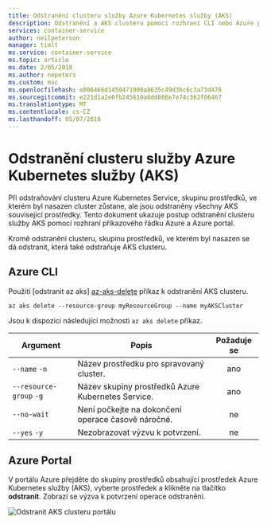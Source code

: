 ```yaml
---
title: Odstranění clusteru služby Azure Kubernetes služby (AKS)
description: Odstranění a AKS clusteru pomocí rozhraní CLI nebo Azure portálu.
services: container-service
author: neilpeterson
manager: timlt
ms.service: container-service
ms.topic: article
ms.date: 2/05/2018
ms.author: nepeters
ms.custom: mvc
ms.openlocfilehash: e006466d1450471900a8635c49d3bc6c3a73d476
ms.sourcegitcommit: e221d1a2e0fb245610a6dd886e7e74c362f06467
ms.translationtype: MT
ms.contentlocale: cs-CZ
ms.lasthandoff: 05/07/2018
---
```

# <a name="delete-an-azure-kubernetes-service-aks-cluster"></a>Odstranění clusteru služby Azure Kubernetes služby (AKS)

Při odstraňování clusteru Azure Kubernetes Service, skupinu prostředků, ve kterém byl nasazen cluster zůstane, ale jsou odstraněny všechny AKS související prostředky. Tento dokument ukazuje postup odstranění clusteru služby AKS pomocí rozhraní příkazového řádku Azure a Azure portal.

Kromě odstranění clusteru, skupinu prostředků, ve kterém byl nasazen se dá odstranit, která také odstraňuje AKS clusteru.

## <a name="azure-cli"></a>Azure CLI

Použití [odstranit az aks] [ az-aks-delete] příkaz k odstranění AKS clusteru.

```azurecli-interactive
az aks delete --resource-group myResourceGroup --name myAKSCluster
```

Jsou k dispozici následující možnosti `az aks delete` příkaz.

| Argument | Popis | Požaduje se |
|---|---|:---:|
| `--name` `-n` | Název prostředku pro spravovaný cluster. | ano |
| `--resource-group` `-g` | Název skupiny prostředků Azure Kubernetes Service. | ano |
| `--no-wait` | Není počkejte na dokončení operace časově náročné. | ne |
| `--yes` `-y` | Nezobrazovat výzvu k potvrzení. | ne |

## <a name="azure-portal"></a>Azure Portal

V portálu Azure přejděte do skupiny prostředků obsahující prostředek Azure Kubernetes služby (AKS), vyberte prostředek a klikněte na tlačítko **odstranit**. Zobrazí se výzva k potvrzení operace odstranění.

![Odstranit AKS clusteru portálu](media/container-service-delete-cluster/delete-aks-portal.png)

<!-- LINKS - internal -->
[az-aks-delete]: /cli/azure/aks?view=azure-cli-latest#az_aks_delete